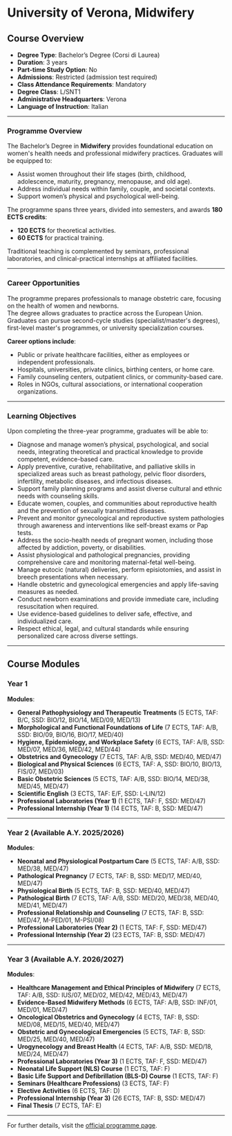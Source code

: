 # University of Verona, Midwifery

## Course Overview 

- **Degree Type**: Bachelor’s Degree (Corsi di Laurea)  
- **Duration**: 3 years  
- **Part-time Study Option**: No  
- **Admissions**: Restricted (admission test required)  
- **Class Attendance Requirements**: Mandatory  
- **Degree Class**: L/SNT1  
- **Administrative Headquarters**: Verona  
- **Language of Instruction**: Italian  

---

### Programme Overview  
The Bachelor’s Degree in **Midwifery** provides foundational education on women's health needs and professional midwifery practices. Graduates will be equipped to:  
- Assist women throughout their life stages (birth, childhood, adolescence, maturity, pregnancy, menopause, and old age).  
- Address individual needs within family, couple, and societal contexts.  
- Support women’s physical and psychological well-being.  

The programme spans three years, divided into semesters, and awards **180 ECTS credits**:  
- **120 ECTS** for theoretical activities.  
- **60 ECTS** for practical training.  

Traditional teaching is complemented by seminars, professional laboratories, and clinical-practical internships at affiliated facilities.

---

### Career Opportunities  
The programme prepares professionals to manage obstetric care, focusing on the health of women and newborns.  
The degree allows graduates to practice across the European Union.  
Graduates can pursue second-cycle studies (specialist/master's degrees), first-level master's programmes, or university specialization courses.  

**Career options include**:  
- Public or private healthcare facilities, either as employees or independent professionals.  
- Hospitals, universities, private clinics, birthing centers, or home care.  
- Family counseling centers, outpatient clinics, or community-based care.  
- Roles in NGOs, cultural associations, or international cooperation organizations.  

---

### Learning Objectives  
Upon completing the three-year programme, graduates will be able to:  
- Diagnose and manage women’s physical, psychological, and social needs, integrating theoretical and practical knowledge to provide competent, evidence-based care.  
- Apply preventive, curative, rehabilitative, and palliative skills in specialized areas such as breast pathology, pelvic floor disorders, infertility, metabolic diseases, and infectious diseases.  
- Support family planning programs and assist diverse cultural and ethnic needs with counseling skills.  
- Educate women, couples, and communities about reproductive health and the prevention of sexually transmitted diseases.  
- Prevent and monitor gynecological and reproductive system pathologies through awareness and interventions like self-breast exams or Pap tests.  
- Address the socio-health needs of pregnant women, including those affected by addiction, poverty, or disabilities.  
- Assist physiological and pathological pregnancies, providing comprehensive care and monitoring maternal-fetal well-being.  
- Manage eutocic (natural) deliveries, perform episiotomies, and assist in breech presentations when necessary.  
- Handle obstetric and gynecological emergencies and apply life-saving measures as needed.  
- Conduct newborn examinations and provide immediate care, including resuscitation when required.  
- Use evidence-based guidelines to deliver safe, effective, and individualized care.  
- Respect ethical, legal, and cultural standards while ensuring personalized care across diverse settings.  

---

## Course Modules

### Year 1  
**Modules**:  
- **General Pathophysiology and Therapeutic Treatments** (5 ECTS, TAF: B/C, SSD: BIO/12, BIO/14, MED/09, MED/13)  
- **Morphological and Functional Foundations of Life** (7 ECTS, TAF: A/B, SSD: BIO/09, BIO/16, BIO/17, MED/40)  
- **Hygiene, Epidemiology, and Workplace Safety** (6 ECTS, TAF: A/B, SSD: MED/07, MED/36, MED/42, MED/44)  
- **Obstetrics and Gynecology** (7 ECTS, TAF: A/B, SSD: MED/40, MED/47)  
- **Biological and Physical Sciences** (6 ECTS, TAF: A, SSD: BIO/10, BIO/13, FIS/07, MED/03)  
- **Basic Obstetric Sciences** (5 ECTS, TAF: A/B, SSD: BIO/14, MED/38, MED/45, MED/47)  
- **Scientific English** (3 ECTS, TAF: E/F, SSD: L-LIN/12)  
- **Professional Laboratories (Year 1)** (1 ECTS, TAF: F, SSD: MED/47)  
- **Professional Internship (Year 1)** (14 ECTS, TAF: B, SSD: MED/47)  

---

### Year 2 (Available A.Y. 2025/2026)  
**Modules**:  
- **Neonatal and Physiological Postpartum Care** (5 ECTS, TAF: A/B, SSD: MED/38, MED/47)  
- **Pathological Pregnancy** (7 ECTS, TAF: B, SSD: MED/17, MED/40, MED/47)  
- **Physiological Birth** (5 ECTS, TAF: B, SSD: MED/40, MED/47)  
- **Pathological Birth** (7 ECTS, TAF: A/B, SSD: MED/20, MED/38, MED/40, MED/41, MED/47)  
- **Professional Relationship and Counseling** (7 ECTS, TAF: B, SSD: MED/47, M-PED/01, M-PSI/08)  
- **Professional Laboratories (Year 2)** (1 ECTS, TAF: F, SSD: MED/47)  
- **Professional Internship (Year 2)** (23 ECTS, TAF: B, SSD: MED/47)  

---

### Year 3 (Available A.Y. 2026/2027)  
**Modules**:  
- **Healthcare Management and Ethical Principles of Midwifery** (7 ECTS, TAF: A/B, SSD: IUS/07, MED/02, MED/42, MED/43, MED/47)  
- **Evidence-Based Midwifery Methods** (6 ECTS, TAF: A/B, SSD: INF/01, MED/01, MED/47)  
- **Oncological Obstetrics and Gynecology** (4 ECTS, TAF: B, SSD: MED/08, MED/15, MED/40, MED/47)  
- **Obstetric and Gynecological Emergencies** (5 ECTS, TAF: B, SSD: MED/25, MED/40, MED/47)  
- **Urogynecology and Breast Health** (4 ECTS, TAF: A/B, SSD: MED/18, MED/24, MED/47)  
- **Professional Laboratories (Year 3)** (1 ECTS, TAF: F, SSD: MED/47)  
- **Neonatal Life Support (NLS) Course** (1 ECTS, TAF: F)  
- **Basic Life Support and Defibrillation (BLS-D) Course** (1 ECTS, TAF: F)  
- **Seminars (Healthcare Professions)** (3 ECTS, TAF: F)  
- **Elective Activities** (6 ECTS, TAF: D)  
- **Professional Internship (Year 3)** (26 ECTS, TAF: B, SSD: MED/47)  
- **Final Thesis** (7 ECTS, TAF: E)  

---

For further details, visit the [official programme page](https://www.univr.it).  
